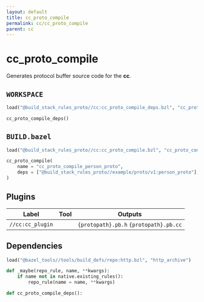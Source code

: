 ```yaml
---
layout: default
title: cc_proto_compile
permalink: cc/cc_proto_compile
parent: cc
---
```


# cc_proto_compile

Generates protocol buffer source code for the **cc**.

## `WORKSPACE`

```python
load("@build_stack_rules_proto//cc:cc_proto_compile_deps.bzl", "cc_proto_compile_deps")

cc_proto_compile_deps()
```

## `BUILD.bazel`

```python
load("@build_stack_rules_proto//cc:cc_proto_compile.bzl", "cc_proto_compile")

cc_proto_compile(
    name = "cc_proto_compile_person_proto",
    deps = ["@build_stack_rules_proto//example/proto/v1:person_proto"],
)
```

## Plugins

| Label | Tool | Outputs |
| ---- | ---- | ------- |
| `//cc:cc_plugin` |  |  `{protopath}.pb.h` `{protopath}.pb.cc` |


## Dependencies

```python
load("@bazel_tools//tools/build_defs/repo:http.bzl", "http_archive")

def _maybe(repo_rule, name, **kwargs):
    if name not in native.existing_rules():
        repo_rule(name = name, **kwargs)

def cc_proto_compile_deps():


```